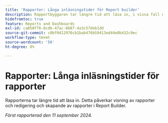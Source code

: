 ```yaml
---
title: 'Rapporter: Långa inläsningstider för Report builder'
description: Rapportbyggaren tar längre tid att läsa in, i vissa fall upp till en minut.
hidefromtoc: true
feature: Reports and Dashboards
exl-id: ca850f76-8cdb-47ac-8687-4a3c57deb1dd
source-git-commit: c0bf0412970cb1bab476b59413ed44e0b432c9ec
workflow-type: tm+mt
source-wordcount: '56'
ht-degree: 0%

---
```


# Rapporter: Långa inläsningstider för rapporter

Rapporterna tar längre tid att läsa in. Detta påverkar visning av rapporter och redigering och skapande av rapporter i Report Builder.

_Först rapporterad den 11 september 2024._
